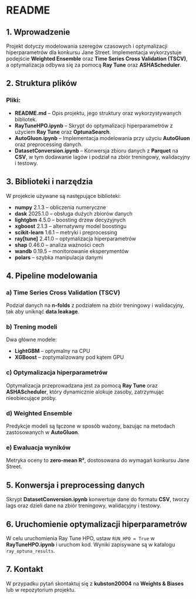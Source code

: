 # README

## 1. Wprowadzenie
Projekt dotyczy modelowania szeregów czasowych i optymalizacji hiperparametrów dla konkursu Jane Street. Implementacja wykorzystuje podejście **Weighted Ensemble** oraz **Time Series Cross Validation (TSCV)**, a optymalizacja odbywa się za pomocą **Ray Tune** oraz **ASHAScheduler**.

## 2. Struktura plików

### Pliki:

- **README.md** – Opis projektu, jego struktury oraz wykorzystywanych bibliotek.
- **RayTuneHPO.ipynb** – Skrypt do optymalizacji hiperparametrów z użyciem **Ray Tune** oraz **OptunaSearch**.
- **AutoGluon.ipynb** – Implementacja modelowania przy użyciu **AutoGluon** oraz preprocessing danych.
- **DatasetConversion.ipynb** – Konwersja zbioru danych z **Parquet** na **CSV**, w tym dodawanie lagów i podział na zbiór treningowy, walidacyjny i testowy.

## 3. Biblioteki i narzędzia
W projekcie używane są następujące biblioteki:

- **numpy** 2.1.3 – obliczenia numeryczne
- **dask** 2025.1.0 – obsługa dużych zbiorów danych
- **lightgbm** 4.5.0 – boosting drzew decyzyjnych
- **xgboost** 2.1.3 – alternatywny model boostingu
- **scikit-learn** 1.6.1 – metryki i preprocessing
- **ray[tune]** 2.41.0 – optymalizacja hiperparametrów
- **shap** 0.46.0 – analiza ważności cech
- **wandb** 0.19.5 – monitorowanie eksperymentów
- **polars** – szybka manipulacja danymi

## 4. Pipeline modelowania

### a) Time Series Cross Validation (TSCV)
Podział danych na **n-folds** z podziałem na zbiór treningowy i walidacyjny, tak aby uniknąć **data leakage**.

### b) Trening modeli
Dwa główne modele:
- **LightGBM** – optymalny na CPU
- **XGBoost** – zoptymalizowany pod kątem GPU

### c) Optymalizacja hiperparametrów
Optymalizacja przeprowadzana jest za pomocą **Ray Tune** oraz **ASHAScheduler**, który dynamicznie alokuje zasoby, zatrzymując nieobiecujące próby.

### d) Weighted Ensemble
Predykcje modeli są łączone w sposób ważony, bazując na metodach zastosowanych w **AutoGluon**.

### e) Ewaluacja wyników
Metryka oceny to **zero-mean R²**, dostosowana do wymagań konkursu Jane Street.

## 5. Konwersja i preprocessing danych
Skrypt **DatasetConversion.ipynb** konwertuje dane do formatu **CSV**, tworzy lags oraz dzieli dane na zbiór treningowy, walidacyjny i testowy.

## 6. Uruchomienie optymalizacji hiperparametrów
W celu uruchomienia Ray Tune HPO, ustaw `RUN_HPO = True` w **RayTuneHPO.ipynb** i uruchom kod. Wyniki zapisywane są w katalogu `ray_optuna_results`.

## 7. Kontakt
W przypadku pytań skontaktuj się z **kubston20004** na **Weights & Biases** lub w repozytorium projektu.

